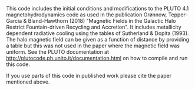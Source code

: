 This code includes the initial conditions and modifications to the PLUTO 4.1 magnetohydrodynamics code as used in the publication Grønnow, Tepper-Garcia & Bland-Hawthorn (2018) "Magnetic Fields in the Galactic Halo Restrict Fountain-driven Recycling and Accretion".
It includes metallicity dependent radiative cooling using the tables of Sutherland & Dopita (1993).
The halo magnetic field can be given as a function of distance by providing a table but this was not used in the paper where the magnetic field was uniform.
See the PLUTO documentation at http://plutocode.ph.unito.it/documentation.html on how to compile and run this code.

If you use parts of this code in published work please cite the paper mentioned above.
